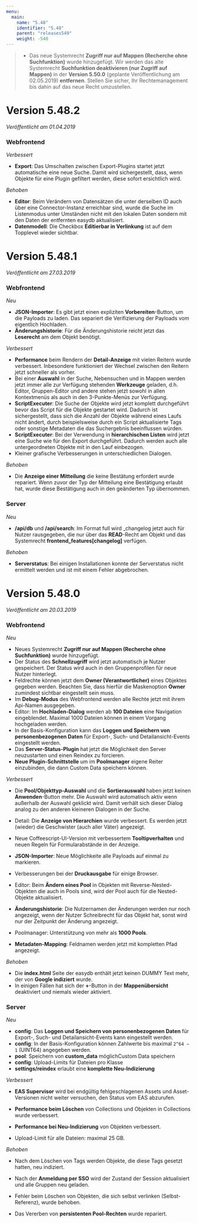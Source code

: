 ```yaml
---
menu:
  main:
    name: "5.48"
    identifier: "5.48"
    parent: "releases549"
    weight: -548
---
```


> * Das neue Systemrecht **Zugriff nur auf Mappen (Recherche ohne Suchfunktion)** wurde hinzugefügt. Wir werden das alte Systemrecht **Suchfunktion deaktivieren (nur Zugriff auf Mappen)** in der **Version 5.50.0** (geplante Veröffentlichung am 02.05.2019) **entfernen**. Stellen Sie sicher, Ihr Rechtemanagement bis dahin auf das neue Recht umzustellen.

# Version 5.48.2

*Veröffentlicht am 01.04.2019*

### Webfrontend

*Verbessert*

* **Export**: Das Umschalten zwischen Export-Plugins startet jetzt automatische eine neue Suche. Damit wird sichergestellt, dass, wenn Objekte für eine Plugin gefiltert werden, diese sofort ersichtlich wird.

*Behoben*

* **Editor**: Beim Verändern von Datensätzen die unter derselben ID auch über eine Connector-Instanz erreichbar sind, wurde die Suche im Listenmodus unter Umständen nicht mit den lokalen Daten sondern mit den Daten der entfernten easydb aktualisiert.
* **Datenmodell**: Die Checkbox **Editierbar in Verlinkung** ist auf dem Topplevel wieder sichtbar.

# Version 5.48.1

*Veröffentlicht am 27.03.2019*

### Webfrontend

*Neu*

* **JSON-Importer**: Es gibt jetzt einen expliziten **Vorbereiten**-Button, um die Payloads zu laden. Das separiert die Verifizierung der Payloads vom eigentlich Hochladen.
* **Änderungshistorie**: Für die Änderungshistorie reicht jetzt das **Leserecht** am dem Objekt benötigt.

*Verbessert*

* **Performance** beim Rendern der **Detail-Anzeige** mit vielen Reitern wurde verbessert. Inbesondere funktioniert der Wechsel zwischen den Reitern jetzt schneller als vorher.
* Bei einer **Auswahl** in der Suche, Nebensuchen und in Mappen werden jetzt immer alle zur Verfügung stehenden **Werkzeuge** geladen, d.h. Editor, Gruppen-Editor und andere stehen jetzt sowohl in allen Kontextmenüs als auch in den 3-Punkte-Menüs zur Verfügung.
* **ScriptExecuter**: Die Suche der Objekte wird jetzt komplett durchgeführt bevor das Script für die Objekte gestartet wird. Dadurch ist sichergestellt, dass sich die Anzahl der Objekte während eines Laufs nicht ändert, durch beispielsweise durch ein Script aktualisierte Tags oder sonstige Metadaten die das Suchergebnis beeinflussen würden.
* **ScriptExecuter**: Bei der Verwendung in **hierarchischen Listen** wird jetzt eine Suche wie für den Export durchgeführt. Dadurch werden auch alle untergeordneten Objekte mit in den Lauf einbezogen.
* Kleiner grafische Verbesserungen in unterschiedlichen Dialogen.

*Behoben*

* Die **Anzeige einer Mitteilung** die keine Bestätung erfordert wurde repariert. Wenn zuvor der Typ der Mitteilung eine Bestätigung erlaubt hat, wurde diese Bestätigung auch in den geänderten Typ übernommen.

### Server

*Neu*

- **/api/db** und **/api/search**: Im Format full wird _changelog jetzt auch für Nutzer rausgegeben, die nur über das **READ**-Recht am Objekt und das Systemrecht **frontend_features[changelog]** verfügen.

*Behoben*

- **Serverstatus**: Bei einigen Installationen konnte der Serverstatus nicht ermittelt werden und ist mit einem Fehler abgebrochen.

# Version 5.48.0

*Veröffentlicht am 20.03.2019*

### Webfrontend

*Neu*

* Neues Systemrecht **Zugriff nur auf Mappen (Recherche ohne Suchfunktion)** wurde hinzugefügt.
* Der Status des **Schnellzugriff** wird jetzt automatisch je Nutzer gespeichert. Der Status wird auch in den Gruppenprofilen für neue Nutzer hinterlegt.
* Feldrechte können jetzt dem **Owner (Verantwortlicher)**  eines Objektes gegeben werden. Beachten Sie, dass hierfür die Maskenoption **Owner** zumindest sichtbar eingestellt sein muss.
* Im **Debug-Modus** des Webfrontend werden alle Rechte jetzt mit ihrem Api-Namen ausgegeben.
* Editor: Im **Hochladen-Dialog** werden ab **100 Dateien** eine Navigation eingeblendet. Maximal 1000 Dateien können in einem Vorgang hochgeladen werden.
* In der Basis-Konfiguration kann das **Loggen und Speichern von personenbezogenen Daten** für Export-, Such- und Detailansicht-Events eingestellt werden.
* Das **Server-Status-Plugin** hat jetzt die Möglichkeit den Server neuzustarten und einen Reindex zu forcieren.
* **Neue Plugin-Schnittstelle** um im **Poolmanager** eigene Reiter einzubinden, die dann Custom Data speichern können.

*Verbessert*

* Die **Pool/Objekttyp-Auswahl** und die **Sortierauswahl** haben jetzt keinen **Anwenden**-Button mehr. Die Auswahl wird automatisch aktiv wenn außerhalb der Auswahl geklickt wird. Damit verhält sich dieser Dialog analog zu den anderen kleineren Dialogen in der Suche.

* Detail: Die **Anzeige von Hierarchien** wurde verbessert. Es werden jetzt (wieder) die Geschwister (auch aller Väter) angezeigt.
* Neue Coffeescript-UI-Version mit verbessertem **Tooltipverhalten** und neuen Regeln für Formularabstände in der Anzeige.

* **JSON-Importer**: Neue Möglichkeite alle Payloads auf einmal zu markieren.
* Verbesserungen bei der **Druckausgabe** für einige Browser.
* Editor: Beim **Ändern eines Pool** in Objekten mit Reverse-Nested-Objekten die auch in Pools sind, wird der Pool auch für die Nested-Objekte aktualisiert.
*  **Änderungshistorie**: Die Nutzernamen der Änderungen werden nur noch angezeigt, wenn der Nutzer Schreibrecht für das Objekt hat, sonst wird nur der Zeitpunkt der Änderung angezeigt.
* Poolmanager: Unterstützung von mehr als **1000 Pools**.
* **Metadaten-Mapping**: Feldnamen werden jetzt mit kompletten Pfad angezeigt.

*Behoben*

* Die **index.html** Seite der easydb enthält jetzt keinen DUMMY Text mehr, der von **Google indiziert** wurde.
* In einigen Fällen hat sich der **+**-Button in der **Mappenübersicht** deaktiviert und niemals wieder aktiviert.

### Server

*Neu*

* **config**: Das **Loggen und Speichern von personenbezogenen Daten** für Export-, Such- und Detailansicht-Events kann eingestellt werden.
* **config**: In der Basis-Konfiguration können Zahlwerte bis maximal `2^64 − 1` (UINT64) angegeben werden.
* **pool**: Speichern von **custom_data** möglichCustom Data speichern
* **config**: Upload-Limits für Dateien pro Klasse
* **settings/reindex** erlaubt eine **komplette Neu-Indizierung**

*Verbessert*

* **EAS Supervisor** wird bei endgültig fehlgeschlagenen Assets und Asset-Versionen nicht weiter versuchen, den Status vom EAS abzurufen.

* **Performance beim Löschen** von Collections und Objekten in Collections wurde verbessert.

* **Performance bei Neu-Indizierung** von Objekten verbessert.

* Upload-Limit für alle Dateien: maximal 25 GB.

*Behoben*

* Nach dem Löschen von Tags werden Objekte, die diese Tags gesetzt hatten, neu indiziert.

* Nach der **Anmeldung per SSO** wird der Zustand der Session aktualisiert und alle Gruppen neu geladen.

* Fehler beim Löschen von Objekten, die sich selbst verlinken (Selbst-Referenz), wurde behoben.

* Das Vererben von **persistenten Pool-Rechten** wurde repariert.

